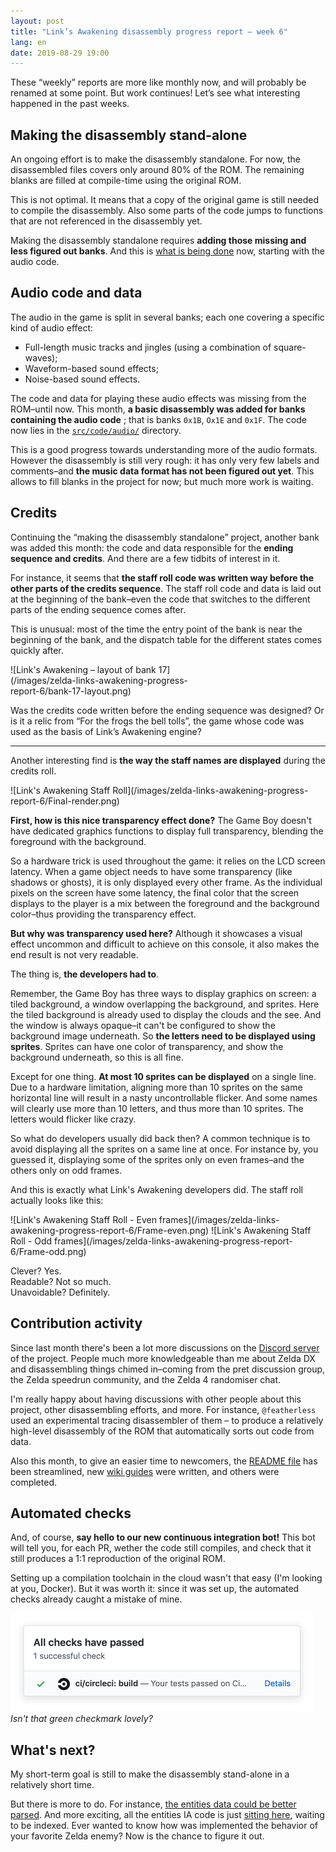 ```yaml
---
layout: post
title: "Link’s Awakening disassembly progress report – week 6"
lang: en
date: 2019-08-29 19:00
---
```


These “weekly” reports are more like monthly now, and will probably be renamed at some point. But work continues! Let’s see what interesting happened in the past weeks.

## Making the disassembly stand-alone

An ongoing effort is to make the disassembly standalone. For now, the disassembled files covers only around 80% of the ROM. The remaining blanks are filled at compile-time using the original ROM.

This is not optimal. It means that a copy of the original game is still needed to compile the disassembly. Also some parts of the code jumps to functions that are not referenced in the disassembly yet.

Making the disassembly standalone requires **adding those missing and less figured out banks**. And this is [what is being done](https://github.com/zladx/LADX-Disassembly/issues/42) now, starting with the audio code.

## Audio code and data

The audio in the game is split in several banks; each one covering a specific kind of audio effect:

- Full-length music tracks and jingles (using a combination of square-waves);
- Waveform-based sound effects;
- Noise-based sound effects.

The code and data for playing these audio effects was missing from the ROM–until now. This month, **a basic disassembly was added for banks containing the audio code** ; that is banks `0x1B`, `Ox1E` and `0x1F`. The code now lies in the [`src/code/audio/`](https://github.com/zladx/LADX-Disassembly/tree/master/src/code/audio) directory.

This is a good progress towards understanding more of the audio formats. However the disassembly is still very rough: it has only very few labels and comments–and **the music data format has not been figured out yet**. This allows to fill blanks in the project for now; but much more work is waiting.

## Credits

Continuing the “making the disassembly standalone” project, another bank was added this month: the code and data responsible for the **ending sequence and credits**. And there are a few tidbits of interest in it.

For instance, it seems that **the staff roll code was written way before the other parts of the credits sequence**. The staff roll code and data is laid out at the beginning of the bank–even the code that switches to the different parts of the ending sequence comes after.

This is unusual: most of the time the entry point of the bank is near the beginning of the bank, and the dispatch table for the different states comes quickly after.

<span style="display:block; max-width:300px">
![Link's Awakening – layout of bank 17](/images/zelda-links-awakening-progress-report-6/bank-17-layout.png)
</span>

Was the credits code written before the ending sequence was designed? Or is it a relic from “For the frogs the bell tolls”, the game whose code was used as the basis of Link’s Awakening engine?

---

Another interesting find is **the way the staff names are displayed** during the credits roll.

<span class="pixel-art gameboy-screen">
![Link's Awakening Staff Roll](/images/zelda-links-awakening-progress-report-6/Final-render.png)
</span>

**First, how is this nice transparency effect done?** The Game Boy doesn't have dedicated graphics functions to display full transparency, blending the foreground with the background.

So a hardware trick is used throughout the game: it relies on the LCD screen latency. When a game object needs to have some transparency (like shadows or ghosts), it is only displayed every other frame. As the individual pixels on the screen have some latency, the final color that the screen displays to the player is a mix between the foreground and the background color–thus providing the transparency effect.

**But why was transparency used here?** Although it showcases a visual effect uncommon and difficult to achieve on this console, it also makes the end result is not very readable.

The thing is, **the developers had to**.

Remember, the Game Boy has three ways to display graphics on screen: a tiled background, a window overlapping the background, and sprites. Here the tiled background is already used to display the clouds and the see. And the window   is always opaque–it can't be configured to show the background image underneath. So **the letters need to be displayed using sprites**. Sprites can have one color of transparency, and show the background underneath, so this is all fine.

Except for one thing. **At most 10 sprites can be displayed** on a single line. Due to a hardware limitation, aligning more than 10 sprites on the same horizontal line will result in a nasty uncontrollable flicker. And some names will clearly use more than 10 letters, and thus more than 10 sprites. The letters would flicker like crazy.

So what do developers usually did back then? A common technique is to avoid displaying all the sprites on a same line at once. For instance by, you guessed it, displaying some of the sprites only on even frames–and the others only on odd frames.

And this is exactly what Link's Awakening developers did. The staff roll actually looks like this:

<span class="pixel-art gameboy-screen">
![Link's Awakening Staff Roll - Even frames](/images/zelda-links-awakening-progress-report-6/Frame-even.png)
</span>

<span class="pixel-art gameboy-screen">
![Link's Awakening Staff Roll - Odd frames](/images/zelda-links-awakening-progress-report-6/Frame-odd.png)
</span>

Clever? Yes.<br>
Readable? Not so much.<br>
Unavoidable? Definitely.

## Contribution activity

Since last month there's been a lot more discussions on the [Discord server](https://discord.gg/sSHrwdB) of the project. People much more knowledgeable than me about Zelda DX and disassembling things chimed in–coming from the pret discussion group, the Zelda speedrun community, and the Zelda 4 randomiser chat.

I'm really happy about having discussions with other people about this project, other disassembling efforts, and more. For instance, `@featherless` used an experimental tracing disassembler of them – to produce a relatively high-level disassembly of the ROM that automatically sorts out code from data.

Also this month, to give an easier time to newcomers, the [README file](https://github.com/zladx/LADX-Disassembly) has been streamlined, new [wiki guides](https://github.com/zladx/LADX-Disassembly/wiki) were written, and others were completed.

## Automated checks

And, of course, **say hello to our new continuous integration bot!** This bot will tell you, for each PR, wether the code still compiles, and check that it still produces a 1:1 reproduction of the original ROM.

Setting up a compilation toolchain in the cloud wasn't that easy (I'm looking at you, Docker). But it was worth it: since it was set up, the automated checks already caught a mistake of mine.

<img alt="Github automated version check passing" src="/images/zelda-links-awakening-progress-report-6/green-checks.png" width="485"/><br>
_Isn't that green checkmark lovely?_

## What's next?

My short-term goal is still to make the disassembly stand-alone in a relatively short time.

But there is more to do. For instance, [the entities data could be better parsed](https://github.com/zladx/LADX-Disassembly/issues/94). And more exciting, all the entities IA code is just [sitting here](https://github.com/zladx/LADX-Disassembly/issues/80), waiting to be indexed. Ever wanted to know how was implemented the behavior of your favorite Zelda enemy? Now is the chance to figure it out.
